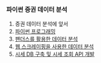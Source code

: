 ### 파이썬 증권 데이터 분석

1. 증권 데이터 분석에 앞서
2. [파이썬 프로그래밍](./Chapter2.md)
3. [팬더스를 활용한 데이터 분석](./Chapter3.md)
4. [웹 스크레이핑을 사용한 데이터 분석](./Chapter4.md)
5. [시세 DB 구축 및 시세 조회 API 개발](./Chapter5.md)